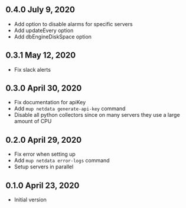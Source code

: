 ## 0.4.0 July 9, 2020

- Add option to disable alarms for specific servers
- Add updateEvery option
- Add dbEngineDiskSpace option

## 0.3.1 May 12, 2020

- Fix slack alerts

## 0.3.0 April 30, 2020

- Fix documentation for apiKey
- Add `mup netdata generate-api-key` command
- Disable all python collectors since on many servers they use a large amount of CPU

## 0.2.0 April 29, 2020

- Fix error when setting up
- Add `mup netdata error-logs` command
- Setup servers in parallel

## 0.1.0 April 23, 2020

- Initial version
